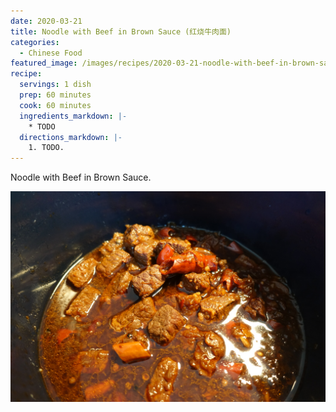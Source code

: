 ```yaml
---
date: 2020-03-21
title: Noodle with Beef in Brown Sauce (红烧牛肉面)
categories:
  - Chinese Food
featured_image: /images/recipes/2020-03-21-noodle-with-beef-in-brown-sauce-0.jpg
recipe:
  servings: 1 dish
  prep: 60 minutes
  cook: 60 minutes
  ingredients_markdown: |-
    * TODO
  directions_markdown: |-
    1. TODO.
---
```

Noodle with Beef in Brown Sauce.

![pic](/images/recipes/2020-03-21-noodle-with-beef-in-brown-sauce-1.jpg)
